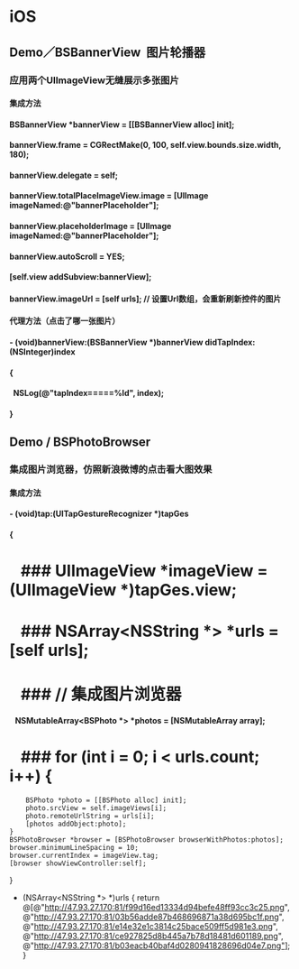 # iOS
## Demo／BSBannerView  图片轮播器
### 应用两个UIImageView无缝展示多张图片
#### 集成方法 
#### BSBannerView *bannerView = [[BSBannerView alloc] init];
#### bannerView.frame = CGRectMake(0, 100, self.view.bounds.size.width, 180);
#### bannerView.delegate = self;
#### bannerView.totalPlaceImageView.image = [UIImage imageNamed:@"bannerPlaceholder"];
#### bannerView.placeholderImage = [UIImage imageNamed:@"bannerPlaceholder"];
#### bannerView.autoScroll = YES; 
#### [self.view addSubview:bannerView];

#### bannerView.imageUrl = [self urls]; // 设置Url数组，会重新刷新控件的图片

#### 代理方法（点击了哪一张图片）
#### - (void)bannerView:(BSBannerView *)bannerView didTapIndex:(NSInteger)index
#### {
####    NSLog(@"tapIndex=====%ld", index);
#### }


## Demo / BSPhotoBrowser
### 集成图片浏览器，仿照新浪微博的点击看大图效果
#### 集成方法
#### - (void)tap:(UITapGestureRecognizer *)tapGes
#### {
#    ### UIImageView *imageView = (UIImageView *)tapGes.view;
#    ### NSArray<NSString *> *urls = [self urls];  
#    ### // 集成图片浏览器
####    NSMutableArray<BSPhoto *> *photos = [NSMutableArray array];
#    ### for (int i = 0; i < urls.count; i++) {
        BSPhoto *photo = [[BSPhoto alloc] init];
        photo.srcView = self.imageViews[i];
        photo.remoteUrlString = urls[i];
        [photos addObject:photo];
    }
    BSPhotoBrowser *browser = [BSPhotoBrowser browserWithPhotos:photos];
    browser.minimumLineSpacing = 10;
    browser.currentIndex = imageView.tag;
    [browser showViewController:self];
}

- (NSArray<NSString *> *)urls
{
    return @[@"http://47.93.27.170:81/f99d16ed13334d94befe48ff93cc3c25.png",
             @"http://47.93.27.170:81/03b56adde87b468696871a38d695bc1f.png",
             @"http://47.93.27.170:81/e14e32e1c3814c25bace509ff5d981e3.png",
             @"http://47.93.27.170:81/ce927825d8b445a7b78d18481d601189.png",
             @"http://47.93.27.170:81/b03eacb40baf4d0280941828696d04e7.png"];
}

